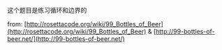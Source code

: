 这个题目是练习循环和边界的

from: [http://rosettacode.org/wiki/99_Bottles_of_Beer](http://rosettacode.org/wiki/99_Bottles_of_Beer)
& [http://99-bottles-of-beer.net/](http://99-bottles-of-beer.net/)

